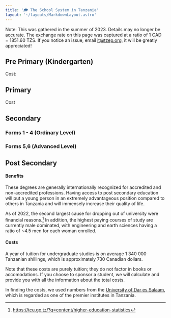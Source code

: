 ```yaml
---
title: '🎓 The School System in Tanzania'
layout: '~/layouts/MarkdownLayout.astro'
---
```


Note: This was gathered in the summer of 2023. Details may no longer be accurate. The exchange rate on this page was captured at a ratio of 1 CAD = 1851.60 TZS. If you notice an issue, email [it@tzep.org](mailto:it@tzep.org), it will be greatly appreciated!

## Pre Primary (Kindergarten)
Cost: 

## Primary

Cost

## Secondary

### Forms 1 - 4 (Ordinary Level)

### Forms 5,6 (Advanced Level)

## Post Secondary

#### Benefits

These degrees are generally internationally recognized for accredited and non-accredited professions. Having access to post secondary education will put a young person in an extremely advantageous position compared to others in Tanzania and will immensely increase their quality of life.

As of 2022, the second largest cause for dropping out of university were financial reasons.[^1] In addition, the highest paying courses of study are currently male dominated, with engineering and earth sciences having a ratio of ~4.5 men for each woman enrolled. 

#### Costs

A year of tuition for undergraduate studies is on average 1 340 000 Tanzanian shillings, which is approximately 730 Canadian dollars. 

Note that these costs are purely tuition; they do not factor in books or accomodations. If you choose to sponsor a student, we will calculate and provide you with all the information about the total costs.

In finding the costs, we used numbers from the [University of Dar es Salaam](https://udsm.ac.tz/web/index.php/undergraduate-fees), which is regarded as one of the premier institutes in Tanzania.

[^1]:https://tcu.go.tz/?q=content/higher-education-statistics